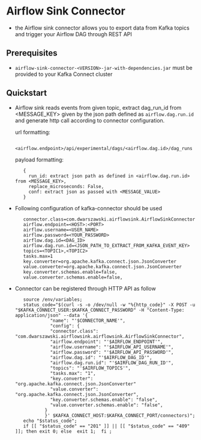 # Airflow Sink Connector

*   the Airflow sink connector allows you to export data from Kafka topics and trigger your Airflow DAG through REST API

## Prerequisites

*   `airflow-sink-connector-<VERSION>-jar-with-dependencies.jar` must be provided to your Kafka Connect cluster

## Quickstart

*   Airflow sink reads events from given topic, extract dag_run_id from <MESSAGE_KEY> given by the json path defined as `airflow.dag.run.id`
    and generate http call according to connector configuration.

    url formatting:
    ```
       <airflow.endpoint>/api/experimental/dags/<airflow.dag.id>/dag_runs
    ```
    payload formatting:
    ```
       {
         run_id: extract json path as defined in <airflow.dag.run.id> from <MESSAGE_KEY>,
         replace_microseconds: False,
         conf: extract json as passed with <MESSAGE_VALUE>
       }
    ```

*   Following configuration of kafka-connector should be used

    ```
       connector.class=com.dwarszawski.airflowsink.AirflowSinkConnector
       airflow.endpoint=<HOST>:<PORT>
       airflow.username=<USER_NAME>
       airflow.password=<YOUR_PASSWORD>
       airflow.dag.id=<DAG_ID>
       airflow.dag.run.id=<JSON_PATH_TO_EXTRACT_FROM_KAFKA_EVENT_KEY>
       topics=<TOPIC1>,<TOPIC2>
       tasks.max=1
       key.converter=org.apache.kafka.connect.json.JsonConverter
       value.converter=org.apache.kafka.connect.json.JsonConverter
       key.converter.schemas.enable=false,
       value.converter.schemas.enable=false,
    ```

*   Connector can be registered through HTTP API as follow

    ```
       source /env/variables;
       status_code="$(curl -s -o /dev/null -w "%{http_code}" -X POST -u "$KAFKA_CONNECT_USER:$KAFKA_CONNECT_PASSWORD" -H "Content-Type: application/json" --data '{
                 "name": "'$CONNECTOR_NAME'",
                 "config": {
                 "connector.class": "com.dwarszawski.airflowsink.airflowsink.AirflowSinkConnector",
                 "airflow.endpoint": "'$AIRFLOW_ENDPOINT'",
                 "airflow.username": "'$AIRFLOW_API_USERNAME'",
                 "airflow.password": "'$AIRFLOW_API_PASSWORD'",
                 "airflow.dag.id": "'$AIRFLOW_DAG_ID'",
                 "airflow.dag.run.id": "'$AIRFLOW_DAG_RUN_ID'",
                 "topics": "'$AIRFLOW_TOPICS'",
                 "tasks.max": "1",
                 "key.converter": "org.apache.kafka.connect.json.JsonConverter"
                 "value.converter": "org.apache.kafka.connect.json.JsonConverter",
                 "key.converter.schemas.enable": "false",
                 "value.converter.schemas.enable": "false",
               }
               }' $KAFKA_CONNECT_HOST:$KAFKA_CONNECT_PORT/connectors)";
       echo "$status_code";
       if [[ "$status_code" == "201" ]] || [[ "$status_code" == "409" ]]; then exit 0; else  exit 1;  fi ;
    ```


